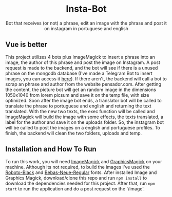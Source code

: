   <h1 align="center">Insta-Bot</h1>
  <p align="center">Bot that receives (or not) a phrase, edit an image with the phrase and post it on instagram in portuguese and english</p>
  
## Vue is better

  This project utilizes 4 bots plus ImageMagick to insert a phrase into an image, the author of this phrase and post the image on Instagram. A post request is made to the backend, and the bot will see if there is a unused phrase on the mongodb database (I've made a Telegram Bot to insert images, you can access it <a href="https://github.com/guilhermeSMartins/insta-bot-telegram/">here</a>). If there aren't, the backend will call a bot to scrap an phrase and author from the website pensador.com. After getting the content, the picture bot will get an random image in the dimensions 1050x1040 from lorem picsum and save it on the temp file, with size optimized. Soon after the image bot ends, a translator bot will be called to translate the phrase to portuguese and english and returning the text translated. With the new two texts, the exec function will be called and ImageMagick will build the image with some effects, the texts translated, a label for the author and save it on the uploads folder. So, the instagram bot will be called to post the images on a english and portuguese profiles. To finish, the backend will clean the two folders, uploads and temp.
  
## Installation and How To Run

To run this work, you will need <a href="https://imagemagick.org/script/download.php">ImageMagick</a> and <a href="http://www.graphicsmagick.org/download.html">GraphicsMagick</a> on your machine. Although its not required, to build the images I've used the <a href="https://fonts2u.com/roboto-black.font">Roboto-Black</a> and <a href="https://www.dafont.com/bebas-neue.font">Bebas-Neue-Regular</a> fonts. After installed Image and Graphics Magick, download/clone this repo and run ```npm install``` to download the dependencies needed for this project. After that, run ```npm start``` to run the application and do a post request on the '/image'.
